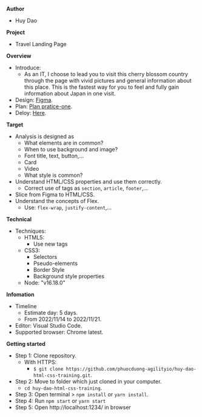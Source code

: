 **Author**
- Huy Dao

**Project**

- Travel Landing Page

**Overview**

- Introduce:
  - As an IT, I choose to lead you to visit this cherry blossom country through the page with vivid pictures and general information about this place. This is the fastest way for you to feel and fully gain information about Japan in one visit.
- Design: [Figma](https://www.figma.com/file/GEdIowP8MaUWaMRaArKe4W/travel-landing-page-jacobvoyles?node-id=810%3A2&t=UTw1OUomyqhfotSl-0).
- Plan: [Plan pratice-one](https://docs.google.com/document/d/1tyIvtr1o-Z8xonDhbTxwYCsDIyozqLfy1ToZvMhNKP0/edit).
- Deloy: [Here](https://travel-odigo-page.netlify.app/).

**Target**

- Analysis is designed as
  - What elements are in common?
  - When to use background and image?
  - Font title, text, button,...
  - Card
  - Video
  - What style is common?
- Understand HTML/CSS properties and use them correctly.
  - Correct use of tags as `section`, `article`, `footer`,...
- Slice from Figma to HTML/CSS.
- Understand the concepts of Flex.
  - Use: `flex-wrap`, `justify-content`,...

**Technical**

- Techniques:
  - HTML5:
    - Use new tags
  - CSS3:
    - Selectors
    - Pseudo-elements
    - Border Style
    - Background style properties
  - Node: "v16.18.0"

**Infomation**

- Timeline
  - Estimate day: 5 days.
  - From 2022/11/14 to 2022/11/21.
- Editor: Visual Studio Code.
- Supported browser: Chrome latest.

**Getting started**

- Step 1: Clone repository.
  - With HTTPS:
    - `$ git clone https://github.com/phuocduong-agilityio/huy-dao-html-css-training.git`.
- Step 2: Move to folder which just cloned in your computer.
  - `cd huy-dao-html-css-training`.
- Step 3: Open terminal > `npm install` or `yarn install`.
- Step 4: Run `npm start` or `yarn start`
- Step 5: Open http://localhost:1234/ in browser
